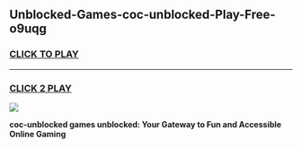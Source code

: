 
## Unblocked-Games-coc-unblocked-Play-Free-o9uqg
<h3>
<a href="https://premium76.site?title=coc-unblocked&ref=10A">CLICK TO PLAY</a></h3>
<hr>

<h3>
<a href="https://premium76.site?title=coc-unblocked&ref=10A">CLICK 2 PLAY</a>
  
</h3>

<a href="https://premium76.site?title=coc-unblocked&ref=10A"><img src="https://clearcache.store/games.png"></a>


**coc-unblocked games unblocked: Your Gateway to Fun and Accessible Online Gaming**
